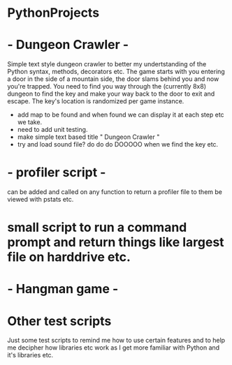 # PythonProjects
# - Dungeon Crawler - 
Simple text style dungeon crawler to better my undertstanding of the Python syntax, methods, decorators etc.
The game starts with you entering a door in the side of a mountain side, the door slams behind you and now you're trapped. You need to find you way through the (currently 8x8) dungeon to find the key and make your way back to the door to exit and escape.
The key's location is randomized per game instance.
- add map to be found and when found we can display it at each step etc we take.
- need to add unit testing.
- make simple text based title " Dungeon Crawler "
- try and load sound file? do do do DOOOOO when we find the key etc.

# - profiler script -
can be added and called on any function to return a profiler file to them be viewed with pstats etc.

# small script to run a command prompt and return things like largest file on harddrive etc.

# - Hangman game - 

# Other test scripts
Just some test scripts to remind me how to use certain features and to help me decipher how libraries etc work as I get more familiar with Python and it's libraries etc.

